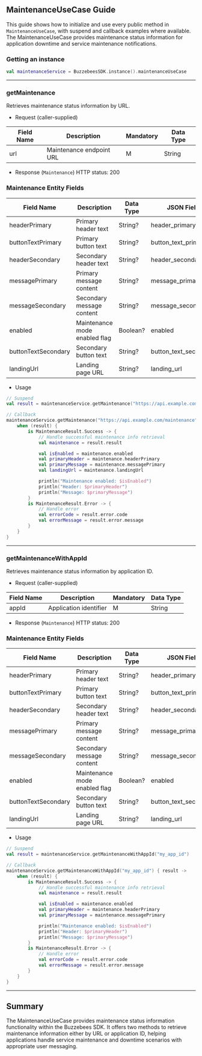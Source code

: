 ## MaintenanceUseCase Guide

This guide shows how to initialize and use every public method in `MaintenanceUseCase`, with suspend
and callback examples where available. The MaintenanceUseCase provides maintenance status
information
for application downtime and service maintenance notifications.

### Getting an instance

```kotlin
val maintenanceService = BuzzebeesSDK.instance().maintenanceUseCase
```

---

### getMaintenance

Retrieves maintenance status information by URL.

- Request (caller-supplied)

| Field Name | Description              | Mandatory | Data Type |
|------------|--------------------------|-----------|-----------|
| url        | Maintenance endpoint URL | M         | String    |

- Response (`Maintenance`)
  HTTP status: 200

### Maintenance Entity Fields

| Field Name          | Description                   | Data Type | JSON Field            |
|---------------------|-------------------------------|-----------|-----------------------|
| headerPrimary       | Primary header text           | String?   | header_primary        |
| buttonTextPrimary   | Primary button text           | String?   | button_text_primary   |
| headerSecondary     | Secondary header text         | String?   | header_secondary      |
| messagePrimary      | Primary message content       | String?   | message_primary       |
| messageSecondary    | Secondary message content     | String?   | message_secondary     |
| enabled             | Maintenance mode enabled flag | Boolean?  | enabled               |
| buttonTextSecondary | Secondary button text         | String?   | button_text_secondary |
| landingUrl          | Landing page URL              | String?   | landing_url           |

- Usage

```kotlin
// Suspend
val result = maintenanceService.getMaintenance("https://api.example.com/maintenance")

// Callback
maintenanceService.getMaintenance("https://api.example.com/maintenance") { result ->
    when (result) {
        is MaintenanceResult.Success -> {
            // Handle successful maintenance info retrieval
            val maintenance = result.result

            val isEnabled = maintenance.enabled
            val primaryHeader = maintenance.headerPrimary
            val primaryMessage = maintenance.messagePrimary
            val landingUrl = maintenance.landingUrl

            println("Maintenance enabled: $isEnabled")
            println("Header: $primaryHeader")
            println("Message: $primaryMessage")
        }
        is MaintenanceResult.Error -> {
            // Handle error
            val errorCode = result.error.code
            val errorMessage = result.error.message
        }
    }
}
```

---

### getMaintenanceWithAppId

Retrieves maintenance status information by application ID.

- Request (caller-supplied)

| Field Name | Description            | Mandatory | Data Type |
|------------|------------------------|-----------|-----------|
| appId      | Application identifier | M         | String    |

- Response (`Maintenance`)
  HTTP status: 200

### Maintenance Entity Fields

| Field Name          | Description                   | Data Type | JSON Field            |
|---------------------|-------------------------------|-----------|-----------------------|
| headerPrimary       | Primary header text           | String?   | header_primary        |
| buttonTextPrimary   | Primary button text           | String?   | button_text_primary   |
| headerSecondary     | Secondary header text         | String?   | header_secondary      |
| messagePrimary      | Primary message content       | String?   | message_primary       |
| messageSecondary    | Secondary message content     | String?   | message_secondary     |
| enabled             | Maintenance mode enabled flag | Boolean?  | enabled               |
| buttonTextSecondary | Secondary button text         | String?   | button_text_secondary |
| landingUrl          | Landing page URL              | String?   | landing_url           |

- Usage

```kotlin
// Suspend
val result = maintenanceService.getMaintenanceWithAppId("my_app_id")

// Callback
maintenanceService.getMaintenanceWithAppId("my_app_id") { result ->
    when (result) {
        is MaintenanceResult.Success -> {
            // Handle successful maintenance info retrieval
            val maintenance = result.result

            val isEnabled = maintenance.enabled
            val primaryHeader = maintenance.headerPrimary
            val primaryMessage = maintenance.messagePrimary

            println("Maintenance enabled: $isEnabled")
            println("Header: $primaryHeader")
            println("Message: $primaryMessage")
        }
        is MaintenanceResult.Error -> {
            // Handle error
            val errorCode = result.error.code
            val errorMessage = result.error.message
        }
    }
}
```

---

## Summary

The MaintenanceUseCase provides maintenance status information functionality within the Buzzebees
SDK. It offers two methods to retrieve maintenance information either by URL or application ID,
helping applications handle service maintenance and downtime scenarios with appropriate user
messaging.
